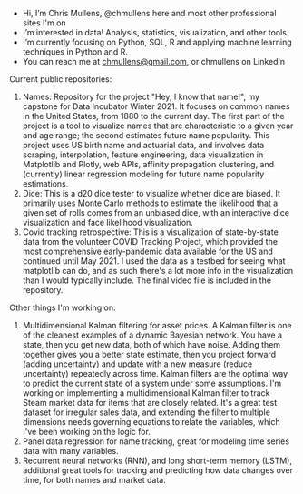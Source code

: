 - Hi, I’m Chris Mullens, @chmullens here and most other professional sites I'm on
- I’m interested in data! Analysis, statistics, visualization, and other tools.
- I’m currently focusing on Python, SQL, R and applying machine learning techniques in Python and R.  
- You can reach me at chmullens@gmail.com, or chmullens on LinkedIn
 
Current public repositories:
1. Names: Repository for the project "Hey, I know that name!", my capstone for Data Incubator Winter 2021. It focuses on common names in the United States, from 1880 to the current day. The first part of the project is a tool to visualize names that are characteristic to a given year and age range; the second estimates future name popularity. This project uses US birth name and actuarial data, and involves data scraping, interpolation, feature engineering, data visualization in Matplotlib and Plotly, web APIs, affinity propagation clustering, and (currently) linear regression modeling for future name popularity estimations. 
2. Dice: This is a d20 dice tester to visualize whether dice are biased. It primarily uses Monte Carlo methods to estimate the likelihood that a given set of rolls comes from an unbiased dice, with an interactive dice visualization and face likelihood visualization. 
3. Covid tracking retrospective: This is a visualization of state-by-state data from the volunteer COVID Tracking Project, which provided the most comprehensive early-pandemic data available for the US and continued until May 2021. I used the data as a testbed for seeing what matplotlib can do, and as such there's a lot more info in the visualization than I would typically include. The final video file is included in the repository. 


Other things I'm working on: 
1. Multidimensional Kalman filtering for asset prices. A Kalman filter is one of the cleanest examples of a dynamic Bayesian network. You have a state, then you get new data, both of which have noise. Adding them together gives you a better state estimate, then you project forward (adding uncertainty) and update with a new measure (reduce uncertainty) repeatedly across time. Kalman filters are the optimal way to  predict the current state of a system under some assumptions. I'm working on implementing a multidimensional Kalman filter to track Steam market data for items that are closely related. It's a great test dataset for irregular sales data, and extending the filter to multiple dimensions needs governing equations to relate the variables, which I've been working on the logic for. 
2. Panel data regression for name tracking, great for modeling time series data with many variables. 
3. Recurrent neural networks (RNN), and long short-term memory (LSTM), additional great tools for tracking and predicting how data changes over time, for both names and market data.

<!---
chmullens/chmullens is a ✨ special ✨ repository because its `README.md` (this file) appears on your GitHub profile.
You can click the Preview link to take a look at your changes.
--->
